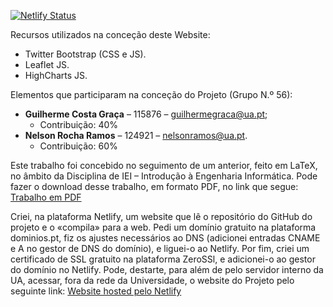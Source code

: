 [![Netlify Status](https://api.netlify.com/api/v1/badges/23dbe235-3d28-4f38-a4e6-a8a9fdfce5c3/deploy-status)](https://app.netlify.com/sites/musicaclassicaieiua/deploys)

Recursos utilizados na conceção deste Website:

- Twitter Bootstrap (CSS e JS).
- Leaflet JS.
- HighCharts JS.

Elementos que participaram na conceção do Projeto (Grupo N.º 56):

- **Guilherme Costa Graça** – 115876 – guilhermegraca@ua.pt;
    - Contribuição: 40%
- **Nelson Rocha Ramos** – 124921 – nelsonramos@ua.pt.
    - Contribuição: 60%

Este trabalho foi concebido no seguimento de um anterior, feito em LaTeX, no âmbito da Disciplina de IEI – Introdução à Engenharia Informática.
Pode fazer o download desse trabalho, em formato PDF, no link que segue: [Trabalho em PDF](miscelaneous/AP_PDF.pdf)

Criei, na plataforma Netlify, um website que lê o repositório do GitHub do projeto e o «compila» para a web. Pedi um domínio gratuito na plataforma dominios.pt, fiz os ajustes necessários ao DNS (adicionei entradas CNAME e A no gestor de DNS do domínio), e liguei-o ao Netlify. Por fim, criei um certificado de SSL gratuito na plataforma ZeroSSl, e adicionei-o ao gestor do domínio no Netlify. Pode, destarte, para além de pelo servidor interno da UA, acessar, fora da rede da Universidade, o website do Projeto pelo seguinte link: [Website hosted pelo Netlify](https://musicaclassicaieiua.me/)
